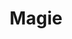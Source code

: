 ---
title: Magie
description: Passioné de magie depuis l'enfance, je suis un fin manipulateur avec les cartes pour égayer vos soirées
url: 'https://vimeo.com/93008574'
svgName: magic
---
